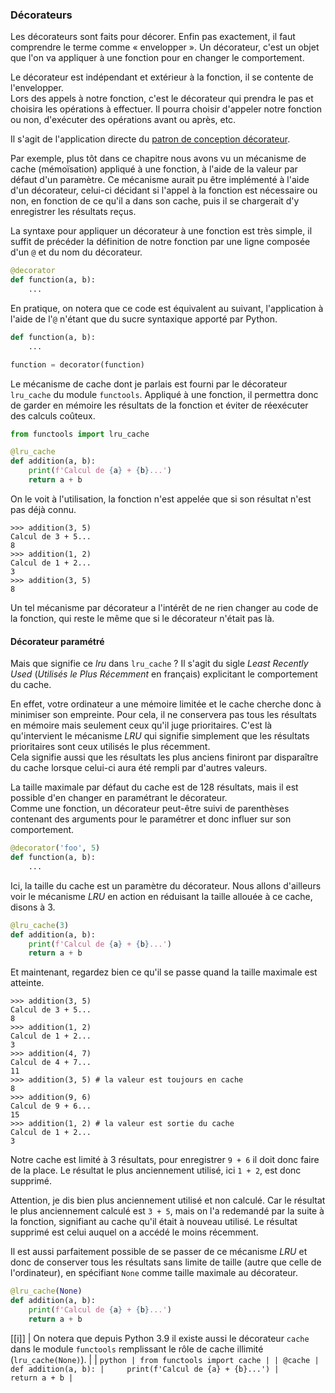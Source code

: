 ### Décorateurs

Les décorateurs sont faits pour décorer.
Enfin pas exactement, il faut comprendre le terme comme « envelopper ».
Un décorateur, c'est un objet que l'on va appliquer à une fonction pour en changer le comportement.

Le décorateur est indépendant et extérieur à la fonction, il se contente de l'envelopper.  
Lors des appels à notre fonction, c'est le décorateur qui prendra le pas et choisira les opérations à effectuer.
Il pourra choisir d'appeler notre fonction ou non, d'exécuter des opérations avant ou après, etc.

Il s'agit de l'application directe du [patron de conception décorateur](https://fr.wikipedia.org/wiki/D%C3%A9corateur_(patron_de_conception)).

Par exemple, plus tôt dans ce chapitre nous avons vu un mécanisme de cache (mémoïsation) appliqué à une fonction, à l'aide de la valeur par défaut d'un paramètre.
Ce mécanisme aurait pu être implémenté à l'aide d'un décorateur, celui-ci décidant si l'appel à la fonction est nécessaire ou non, en fonction de ce qu'il a dans son cache, puis il se chargerait d'y enregistrer les résultats reçus.

La syntaxe pour appliquer un décorateur à une fonction est très simple, il suffit de précéder la définition de notre fonction par une ligne composée d'un `@` et du nom du décorateur.

```python
@decorator
def function(a, b):
    ...
```

En pratique, on notera que ce code est équivalent au suivant, l'application à l'aide de l'`@` n'étant que du sucre syntaxique apporté par Python.

```python
def function(a, b):
    ...

function = decorator(function)
```

Le mécanisme de cache dont je parlais est fourni par le décorateur `lru_cache` du module `functools`.
Appliqué à une fonction, il permettra donc de garder en mémoire les résultats de la fonction et éviter de réexécuter des calculs coûteux.

```python
from functools import lru_cache

@lru_cache
def addition(a, b):
    print(f'Calcul de {a} + {b}...')
    return a + b
```

On le voit à l'utilisation, la fonction n'est appelée que si son résultat n'est pas déjà connu.

```pycon
>>> addition(3, 5)
Calcul de 3 + 5...
8
>>> addition(1, 2)
Calcul de 1 + 2...
3
>>> addition(3, 5)
8
```

Un tel mécanisme par décorateur a l'intérêt de ne rien changer au code de la fonction, qui reste le même que si le décorateur n'était pas là.

#### Décorateur paramétré

Mais que signifie ce _lru_ dans `lru_cache` ?
Il s'agit du sigle _Least Recently Used_ (_Utilisés le Plus Récemment_ en français) explicitant le comportement du cache.

En effet, votre ordinateur a une mémoire limitée et le cache cherche donc à minimiser son empreinte.
Pour cela, il ne conservera pas tous les résultats en mémoire mais seulement ceux qu'il juge prioritaires.
C'est là qu'intervient le mécanisme _LRU_ qui signifie simplement que les résultats prioritaires sont ceux utilisés le plus récemment.  
Cela signifie aussi que les résultats les plus anciens finiront par disparaître du cache lorsque celui-ci aura été rempli par d'autres valeurs.

La taille maximale par défaut du cache est de 128 résultats, mais il est possible d'en changer en paramétrant le décorateur.  
Comme une fonction, un décorateur peut-être suivi de parenthèses contenant des arguments pour le paramétrer et donc influer sur son comportement.

```python
@decorator('foo', 5)
def function(a, b):
    ...
```

Ici, la taille du cache est un paramètre du décorateur.
Nous allons d'ailleurs voir le mécanisme _LRU_ en action en réduisant la taille allouée à ce cache, disons à 3.

```python
@lru_cache(3)
def addition(a, b):
    print(f'Calcul de {a} + {b}...')
    return a + b
```

Et maintenant, regardez bien ce qu'il se passe quand la taille maximale est atteinte.

```pycon
>>> addition(3, 5)
Calcul de 3 + 5...
8
>>> addition(1, 2)
Calcul de 1 + 2...
3
>>> addition(4, 7)
Calcul de 4 + 7...
11
>>> addition(3, 5) # la valeur est toujours en cache
8
>>> addition(9, 6)
Calcul de 9 + 6...
15
>>> addition(1, 2) # la valeur est sortie du cache
Calcul de 1 + 2...
3
```

Notre cache est limité à 3 résultats, pour enregistrer `9 + 6` il doit donc faire de la place.
Le résultat le plus anciennement utilisé, ici `1 + 2`, est donc supprimé.

Attention, je dis bien plus anciennement utilisé et non calculé.
Car le résultat le plus anciennement calculé est `3 + 5`, mais on l'a redemandé par la suite à la fonction, signifiant au cache qu'il était à nouveau utilisé.
Le résultat supprimé est celui auquel on a accédé le moins récemment.

Il est aussi parfaitement possible de se passer de ce mécanisme _LRU_ et donc de conserver tous les résultats sans limite de taille (autre que celle de l'ordinateur), en spécifiant `None` comme taille maximale au décorateur.

```python
@lru_cache(None)
def addition(a, b):
    print(f'Calcul de {a} + {b}...')
    return a + b
```

[[i]]
| On notera que depuis Python 3.9 il existe aussi le décorateur `cache` dans le module `functools` remplissant le rôle de cache illimité (`lru_cache(None)`).
|
| ```python
| from functools import cache
|
| @cache
| def addition(a, b):
|     print(f'Calcul de {a} + {b}...')
|     return a + b
| ```
